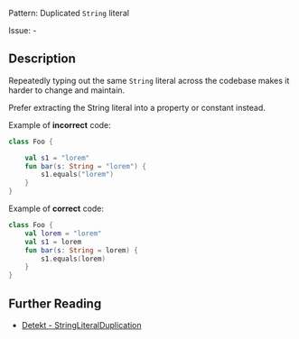Pattern: Duplicated `String` literal

Issue: -

## Description

Repeatedly typing out the same `String` literal across the codebase makes it harder to change and maintain.

Prefer extracting the String literal into a property or constant instead.

Example of **incorrect** code:

```kotlin
class Foo {

    val s1 = "lorem"
    fun bar(s: String = "lorem") {
        s1.equals("lorem")
    }
}
```

Example of **correct** code:

```kotlin
class Foo {
    val lorem = "lorem"
    val s1 = lorem
    fun bar(s: String = lorem) {
        s1.equals(lorem)
    }
}
```

## Further Reading

* [Detekt - StringLiteralDuplication](https://detekt.dev/docs/rules/complexity/#stringliteralduplication)